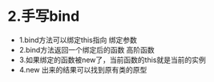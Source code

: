 # 2.手写bind

* 1.bind方法可以绑定this指向 绑定参数
* 2.bind方法返回一个绑定后的函数 高阶函数
* 3.如果绑定的函数被new了，当前函数的this就是当前的实例
* 4.new 出来的结果可以找到原有类的原型

```

```